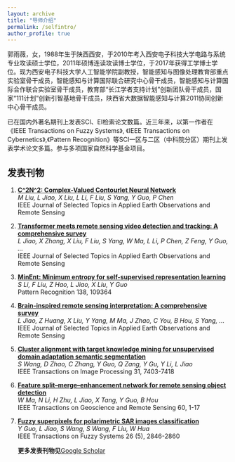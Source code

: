 ```yaml
---
layout: archive
title: "导师介绍"
permalink: /selfintro/
author_profile: true
---
```


郭雨薇，女，1988年生于陕西西安，于2010年考入西安电子科技大学电路与系统专业攻读硕士学位，2011年硕博连读攻读博士学位，于2017年获得工学博士学位。现为西安电子科技大学人工智能学院副教授，智能感知与图像处理教育部重点实验室骨干成员，智能感知与计算国际联合研究中心骨干成员，智能感知与计算国际合作联合实验室骨干成员，教育部“长江学者支持计划”创新团队骨干成员，国家“111计划”创新引智基地骨干成员，陕西省大数据智能感知与计算2011协同创新中心骨干成员。

已在国内外著名期刊上发表SCI、EI检索论文数篇。近三年来，以第一作者在《IEEE Transactions on Fuzzy Systems》, 《IEEE Transactions on Cybernetics》,《Pattern Recognition》等SCI一区与二区（中科院分区）期刊上发表学术论文多篇。参与多项国家自然科学基金项目。


## 发表刊物


1. **[C^2N^2: Complex-Valued Contourlet Neural Network](https://ieeexplore.ieee.org/abstract/document/10415179/)**  
   *M Liu, L Jiao, X Liu, L Li, F Liu, S Yang, Y Guo, P Chen*  
   IEEE Journal of Selected Topics in Applied Earth Observations and Remote Sensing

2. **[Transformer meets remote sensing video detection and tracking: A comprehensive survey](https://ieeexplore.ieee.org/abstract/document/10163641/)**  
   *L Jiao, X Zhang, X Liu, F Liu, S Yang, W Ma, L Li, P Chen, Z Feng, Y Guo, ...*  
   IEEE Journal of Selected Topics in Applied Earth Observations and Remote Sensing

3. **[MinEnt: Minimum entropy for self-supervised representation learning](https://www.sciencedirect.com/science/article/pii/S0031320323000651)**  
   *S Li, F Liu, Z Hao, L Jiao, X Liu, Y Guo*  
   Pattern Recognition 138, 109364

4. **[Brain-inspired remote sensing interpretation: A comprehensive survey](https://ieeexplore.ieee.org/abstract/document/10049618/)**  
   *L Jiao, Z Huang, X Liu, Y Yang, M Ma, J Zhao, C You, B Hou, S Yang, ...*  
   IEEE Journal of Selected Topics in Applied Earth Observations and Remote Sensing

5. **[Cluster alignment with target knowledge mining for unsupervised domain adaptation semantic segmentation](https://ieeexplore.ieee.org/abstract/document/9961139/)**  
   *S Wang, D Zhao, C Zhang, Y Guo, Q Zang, Y Gu, Y Li, L Jiao*  
   IEEE Transactions on Image Processing 31, 7403-7418

6. **[Feature split–merge–enhancement network for remote sensing object detection](https://ieeexplore.ieee.org/abstract/document/9673713/)**  
   *W Ma, N Li, H Zhu, L Jiao, X Tang, Y Guo, B Hou*  
   IEEE Transactions on Geoscience and Remote Sensing 60, 1-17

7. **[Fuzzy superpixels for polarimetric SAR images classification](https://ieeexplore.ieee.org/abstract/document/8310927/)**  
   *Y Guo, L Jiao, S Wang, S Wang, F Liu, W Hua*  
   IEEE Transactions on Fuzzy Systems 26 (5), 2846-2860

   **更多发表刊物见**[Google Scholar](https://scholar.google.com/citations?user=DR-GIokAAAAJ&hl=en)
   



